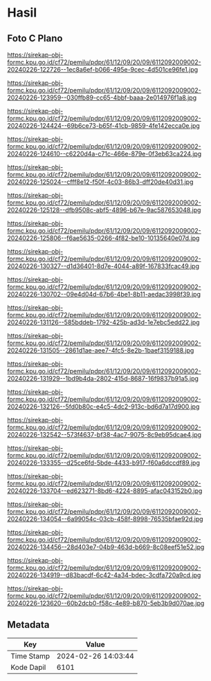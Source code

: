 # Hasil

## Foto C Plano

https://sirekap-obj-formc.kpu.go.id/cf72/pemilu/pdpr/61/12/09/20/09/6112092009002-20240226-122726--1ec8a6ef-b066-495e-9cec-4d501ce96fe1.jpg

https://sirekap-obj-formc.kpu.go.id/cf72/pemilu/pdpr/61/12/09/20/09/6112092009002-20240226-123959--030ffb89-cc65-4bbf-baaa-2e014976f1a8.jpg

https://sirekap-obj-formc.kpu.go.id/cf72/pemilu/pdpr/61/12/09/20/09/6112092009002-20240226-124424--69b6ce73-b65f-41cb-9859-4fe142ecca0e.jpg

https://sirekap-obj-formc.kpu.go.id/cf72/pemilu/pdpr/61/12/09/20/09/6112092009002-20240226-124610--c6220d4a-c71c-466e-879e-0f3eb63ca224.jpg

https://sirekap-obj-formc.kpu.go.id/cf72/pemilu/pdpr/61/12/09/20/09/6112092009002-20240226-125024--cfff8e12-f50f-4c03-86b3-dff20de40d31.jpg

https://sirekap-obj-formc.kpu.go.id/cf72/pemilu/pdpr/61/12/09/20/09/6112092009002-20240226-125128--dfb9508c-abf5-4896-b67e-9ac587653048.jpg

https://sirekap-obj-formc.kpu.go.id/cf72/pemilu/pdpr/61/12/09/20/09/6112092009002-20240226-125806--f6ae5635-0266-4f82-be10-10135640e07d.jpg

https://sirekap-obj-formc.kpu.go.id/cf72/pemilu/pdpr/61/12/09/20/09/6112092009002-20240226-130327--d1d36401-8d7e-4044-a89f-167833fcac49.jpg

https://sirekap-obj-formc.kpu.go.id/cf72/pemilu/pdpr/61/12/09/20/09/6112092009002-20240226-130702--09e4d04d-67b6-4be1-8b11-aedac3998f39.jpg

https://sirekap-obj-formc.kpu.go.id/cf72/pemilu/pdpr/61/12/09/20/09/6112092009002-20240226-131126--585bddeb-1792-425b-ad3d-1e7ebc5edd22.jpg

https://sirekap-obj-formc.kpu.go.id/cf72/pemilu/pdpr/61/12/09/20/09/6112092009002-20240226-131505--2861d1ae-aee7-4fc5-8e2b-1baef3159188.jpg

https://sirekap-obj-formc.kpu.go.id/cf72/pemilu/pdpr/61/12/09/20/09/6112092009002-20240226-131929--1bd9b4da-2802-415d-8687-16f9837b91a5.jpg

https://sirekap-obj-formc.kpu.go.id/cf72/pemilu/pdpr/61/12/09/20/09/6112092009002-20240226-132126--5fd0b80c-e4c5-4dc2-913c-bd6d7a17d900.jpg

https://sirekap-obj-formc.kpu.go.id/cf72/pemilu/pdpr/61/12/09/20/09/6112092009002-20240226-132542--573f4637-bf38-4ac7-9075-8c9eb95dcae4.jpg

https://sirekap-obj-formc.kpu.go.id/cf72/pemilu/pdpr/61/12/09/20/09/6112092009002-20240226-133355--d25ce6fd-5bde-4433-b917-f60a6dccdf89.jpg

https://sirekap-obj-formc.kpu.go.id/cf72/pemilu/pdpr/61/12/09/20/09/6112092009002-20240226-133704--ed623271-8bd6-4224-8895-afac043152b0.jpg

https://sirekap-obj-formc.kpu.go.id/cf72/pemilu/pdpr/61/12/09/20/09/6112092009002-20240226-134054--6a99054c-03cb-458f-8998-76535bfae92d.jpg

https://sirekap-obj-formc.kpu.go.id/cf72/pemilu/pdpr/61/12/09/20/09/6112092009002-20240226-134456--28d403e7-04b9-463d-b669-8c08eef51e52.jpg

https://sirekap-obj-formc.kpu.go.id/cf72/pemilu/pdpr/61/12/09/20/09/6112092009002-20240226-134919--d83bacdf-6c42-4a34-bdec-3cdfa720a9cd.jpg

https://sirekap-obj-formc.kpu.go.id/cf72/pemilu/pdpr/61/12/09/20/09/6112092009002-20240226-123620--60b2dcb0-f58c-4e89-b870-5eb3b9d070ae.jpg


## Metadata

| Key        | Value               |
| ---------- | ------------------- |
| Time Stamp | 2024-02-26 14:03:44 |
| Kode Dapil | 6101                |



